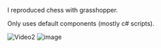 I reproduced chess with grasshopper.

Only uses default components (mostly c# scripts).

![Video2](https://user-images.githubusercontent.com/61794994/196310043-fc9ea6aa-da68-4e87-b879-28eb11fa58ff.gif)
![image](https://user-images.githubusercontent.com/61794994/196310056-ae8646d0-475c-4e97-92ee-f2b60e05d6aa.JPG)
